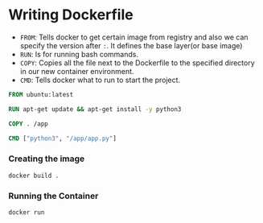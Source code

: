 # Writing Dockerfile

- `FROM`: Tells docker to get certain image from registry and also we can specify the version after `:`. It defines the base layer(or base image)
- `RUN`: Is for running bash commands.
- `COPY`: Copies all the file next to the Dockerfile to the specified directory in our new container environment.
- `CMD`: Tells docker what to run to start the project.

```Dockerfile
FROM ubuntu:latest

RUN apt-get update && apt-get install -y python3

COPY . /app

CMD ["python3", "/app/app.py"]
```

### Creating the image

```shell
docker build .
```

### Running the Container

```shell
docker run 
```